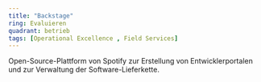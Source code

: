 ```yaml
---
title: "Backstage"
ring: Evaluieren
quadrant: betrieb
tags: [Operational Excellence , Field Services]
---
```


Open-Source-Plattform von Spotify zur Erstellung von Entwicklerportalen und zur Verwaltung der Software-Lieferkette.
